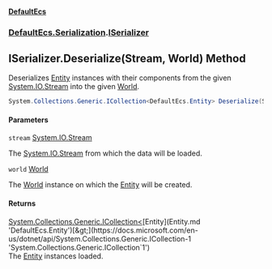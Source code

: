 #### [DefaultEcs](DefaultEcs.md 'DefaultEcs')
### [DefaultEcs.Serialization](DefaultEcs.md#DefaultEcs.Serialization 'DefaultEcs.Serialization').[ISerializer](ISerializer.md 'DefaultEcs.Serialization.ISerializer')

## ISerializer.Deserialize(Stream, World) Method

Deserializes [Entity](Entity.md 'DefaultEcs.Entity') instances with their components from the given [System.IO.Stream](https://docs.microsoft.com/en-us/dotnet/api/System.IO.Stream 'System.IO.Stream') into the given [World](World.md 'DefaultEcs.World').

```csharp
System.Collections.Generic.ICollection<DefaultEcs.Entity> Deserialize(System.IO.Stream stream, DefaultEcs.World world);
```
#### Parameters

<a name='DefaultEcs.Serialization.ISerializer.Deserialize(System.IO.Stream,DefaultEcs.World).stream'></a>

`stream` [System.IO.Stream](https://docs.microsoft.com/en-us/dotnet/api/System.IO.Stream 'System.IO.Stream')

The [System.IO.Stream](https://docs.microsoft.com/en-us/dotnet/api/System.IO.Stream 'System.IO.Stream') from which the data will be loaded.

<a name='DefaultEcs.Serialization.ISerializer.Deserialize(System.IO.Stream,DefaultEcs.World).world'></a>

`world` [World](World.md 'DefaultEcs.World')

The [World](World.md 'DefaultEcs.World') instance on which the [Entity](Entity.md 'DefaultEcs.Entity') will be created.

#### Returns
[System.Collections.Generic.ICollection&lt;](https://docs.microsoft.com/en-us/dotnet/api/System.Collections.Generic.ICollection-1 'System.Collections.Generic.ICollection`1')[Entity](Entity.md 'DefaultEcs.Entity')[&gt;](https://docs.microsoft.com/en-us/dotnet/api/System.Collections.Generic.ICollection-1 'System.Collections.Generic.ICollection`1')  
The [Entity](Entity.md 'DefaultEcs.Entity') instances loaded.